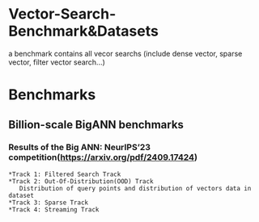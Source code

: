 # Vector-Search-Benchmark&Datasets
a benchmark contains all vecor searchs (include dense vector, sparse vector, filter vector search...)
# Benchmarks
## Billion-scale BigANN benchmarks
### Results of the Big ANN: NeurIPS’23 competition(https://arxiv.org/pdf/2409.17424)
    *Track 1: Filtered Search Track
    *Track 2: Out-Of-Distribution(OOD) Track
       Distribution of query points and distribution of vectors data in dataset
    *Track 3: Sparse Track
    *Track 4: Streaming Track
    
